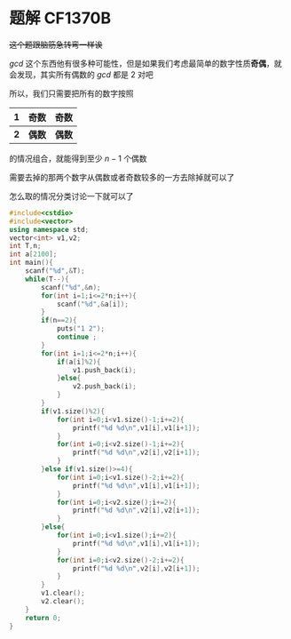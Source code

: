 # 题解 CF1370B

~~这个题跟脑筋急转弯一样诶~~

$gcd$ 这个东西他有很多种可能性，但是如果我们考虑最简单的数字性质**奇偶**，就会发现，其实所有偶数的 $gcd$ 都是 $2$ 对吧

所以，我们只需要把所有的数字按照

|1| **奇数** | **奇数** |
| -----------: | -----------: | -----------: |
|**2**|  **偶数** | **偶数** |


的情况组合，就能得到至少 $n-1$ 个偶数

需要去掉的那两个数字从偶数或者奇数较多的一方去除掉就可以了

怎么取的情况分类讨论一下就可以了

```cpp
#include<cstdio>
#include<vector>
using namespace std;
vector<int> v1,v2;
int T,n;
int a[2100];
int main(){
	scanf("%d",&T);
	while(T--){
		scanf("%d",&n);
		for(int i=1;i<=2*n;i++){
			scanf("%d",&a[i]);
		}
		if(n==2){
			puts("1 2");
			continue ;
		}
		for(int i=1;i<=2*n;i++){
			if(a[i]%2){
				v1.push_back(i);
			}else{
				v2.push_back(i);
			}
		}
		if(v1.size()%2){
			for(int i=0;i<v1.size()-1;i+=2){
				printf("%d %d\n",v1[i],v1[i+1]);
			}
			for(int i=0;i<v2.size()-1;i+=2){
				printf("%d %d\n",v2[i],v2[i+1]);
			}
		}else if(v1.size()>=4){
			for(int i=0;i<v1.size()-2;i+=2){
				printf("%d %d\n",v1[i],v1[i+1]);
			}
			for(int i=0;i<v2.size();i+=2){
				printf("%d %d\n",v2[i],v2[i+1]);
			}
		}else{
			for(int i=0;i<v1.size();i+=2){
				printf("%d %d\n",v1[i],v1[i+1]);
			}
			for(int i=0;i<v2.size()-2;i+=2){
				printf("%d %d\n",v2[i],v2[i+1]);
			} 
		}		
		v1.clear();
		v2.clear();
	}
	return 0;
}
```
